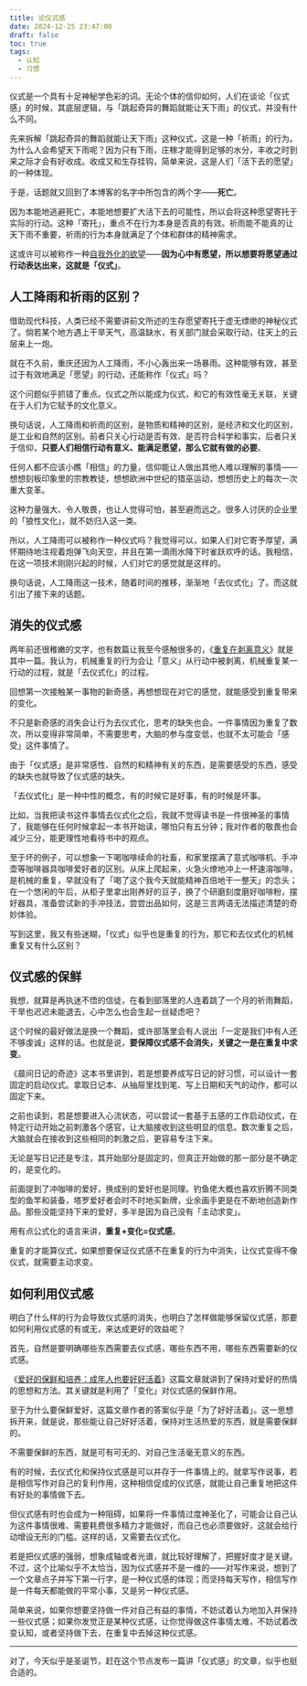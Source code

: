 ```yaml
---
title: 论仪式感
date: 2024-12-25 23:47:00
draft: false
toc: true
tags:
  - 认知	
  - 习惯
---
```


仪式是一个具有十足神秘学色彩的词。无论个体的信仰如何，人们在谈论「仪式感」的时候，其底层逻辑，与「跳起奇异的舞蹈就能让天下雨」的仪式，并没有什么不同。

<!--more-->

先来拆解「跳起奇异的舞蹈就能让天下雨」这种仪式，这是一种「祈雨」的行为。为什么人会希望天下雨呢？因为只有下雨，庄稼才能得到足够的水分，丰收之时到来之际才会有好收成。收成又和生存挂钩，简单来说，这是人们「活下去的愿望」的一种体现。

于是，话题就又回到了本博客的名字中所包含的两个字——**死亡**。

因为本能地逃避死亡，本能地想要扩大活下去的可能性，所以会将这种愿望寄托于实际的行动。这种「寄托」，重点不在行为本身是否真的有效。祈雨能不能真的让天下雨不重要，祈雨的行为本身就满足了个体和群体的精神需求。

这或许可以被称作一种[自我外化的欲望](/posts/自我外化与表达欲/)——**因为心中有愿望，所以想要将愿望通过行动表达出来，这就是「仪式」**。

## 人工降雨和祈雨的区别？

借助现代科技，人类已经不需要讲前文所述的生存愿望寄托于虚无缥缈的神秘仪式了。倘若某个地方遇上干旱天气，高温缺水，有关部门就会采取行动，往天上的云层来上一炮。

就在不久前，重庆还因为人工降雨，不小心轰出来一场暴雨。这种能够有效，甚至过于有效地满足「愿望」的行动，还能称作「仪式」吗？

这个问题似乎抓错了重点。仪式之所以能成为仪式，和它的有效性毫无关联，关键在于人们为它赋予的文化意义。

换句话说，人工降雨和祈雨的区别，是物质和精神的区别，是经济和文化的区别，是工业和自然的区别。前者只关心行动是否有效、是否符合科学和事实，后者只关于信仰，**只要人们相信行动有意义、能满足愿望，那么它就有做的必要**。

任何人都不应该小瞧「相信」的力量，信仰能让人做出其他人难以理解的事情——想想刻板印象里的宗教教徒，想想欧洲中世纪的猎巫运动，想想历史上的每次一次重大变革。

这种力量强大、令人敬畏，也让人觉得可怕，甚至避而远之。很多人讨厌的企业里的「狼性文化」，就不妨归入这一类。

所以，人工降雨可以被称作一种仪式吗？我觉得可以，如果人们对它寄予厚望，满怀期待地注视着炮弹飞向天空，并且在第一滴雨水降下时雀跃欢呼的话。我相信，在这一项技术刚刚兴起的时候，人们对它的感觉就是这样的。

换句话说，人工降雨这一技术，随着时间的推移，渐渐地「去仪式化」了。而这就引出了接下来的话题。

## 消失的仪式感

两年前还很稚嫩的文字，也有数篇让我至今感触很多的，《[重复在剥离意义](posts/重复在剥离意义/)》就是其中一篇。我认为，机械重复的行为会让「意义」从行动中被剥离，机械重复某一行动的过程，就是「去仪式化」的过程。

回想第一次接触某一事物的新奇感，再想想现在对它的感觉，就能感受到重复带来的变化。

不只是新奇感的消失会让行为去仪式化，思考的缺失也会。一件事情因为重复了数次，所以变得非常简单，不需要思考，大脑的参与度变低，也就不太可能会「感受」这件事情了。

由于「仪式感」是非常感性、自然的和精神有关的东西，是需要感受的东西，感受的缺失也就导致了仪式感的缺失。

「去仪式化」是一种中性的概念，有的时候它是好事，有的时候是坏事。

比如，当我把读书这件事情去仪式化之后，我就不觉得读书是一件很神圣的事情了，我能够在任何时候拿起一本书开始读，哪怕只有五分钟；我对作者的敬畏也会减少三分，能更理性地看待书中的观点。

至于坏的例子，可以想象一下喝咖啡续命的社畜，和家里摆满了意式咖啡机、手冲壶等咖啡器具咖啡爱好者的区别。从床上爬起来，火急火燎地冲上一杯速溶咖啡，是机械的重复，早就没有了「喝了这个我今天就能精神百倍地干一整天」的念头；在一个悠闲的午后，从柜子里拿出刚养好的豆子，换了个研磨刻度磨好咖啡粉，摆好器具，准备尝试新的手冲技法，尝尝出品如何，这是三言两语无法描述清楚的奇妙体验。

写到这里，我又有些迷糊，「仪式」似乎也是重复的行为，那它和去仪式化的机械重复又有什么区别？

## 仪式感的保鲜

我想，就算是再执迷不悟的信徒，在看到部落里的人连着跳了一个月的祈雨舞蹈，干旱也迟迟未能退去，心中怎么也会生起一丝疑虑吧？

这个时候的最好做法是换一个舞蹈，或许部落里会有人说出「一定是我们中有人还不够虔诚」这样的话。也就是说，**要保障仪式感不会消失，关键之一是在重复中求变**。

《晨间日记的奇迹》这本书里讲到，若是想要养成写日记的好习惯，可以设计一套固定的启动仪式。拿取日记本、从抽屉里找到笔、写上日期和天气的动作，都可以固定下来。

之前也读到，若是想要进入心流状态，可以尝试一套基于五感的工作启动仪式，在特定行动开始之前刺激各个感官，让大脑接收到这些明显的信息。数次重复之后，大脑就会在接收到这些相同的刺激之后，更容易专注下来。

无论是写日记还是专注，其开始部分是固定的，但真正开始做的那一部分是不确定的，是变化的。

前面提到了冲咖啡的爱好，换成别的爱好也是同理。钓鱼佬大概也喜欢折腾不同类型的鱼竿和装备，塔罗爱好者会时不时地买新牌，业余画手更是在不断地创造新作品。那些没能坚持下来的爱好，多半是因为自己没有「主动求变」。

用有点公式化的语言来讲，**重复+变化=仪式感**。

重复的才能算仪式，如果想要保证仪式感不在重复的行为中消失，让仪式变得不像仪式，就需要主动求变。

## 如何利用仪式感

明白了什么样的行为会导致仪式感的消失，也明白了怎样做能够保留仪式感，那要如何利用仪式感的有或无，来达成更好的效益呢？

首先，自然是要明确哪些东西需要去仪式感，哪些东西不用，哪些东西需要新的仪式感。

《[爱好的保鲜和培养：成年人也要好好活着](https://sspai.com/post/90445)》这篇文章就讲到了保持对爱好的热情的思想和方法。其关键就是利用了「变化」对仪式感的保鲜作用。

至于为什么要保鲜爱好，这篇文章作者的答案似乎是「为了好好活着」。这一思想拆开来，就是说，那些能让自己好好活着，保持对生活热爱的东西，就是需要保鲜的。

不需要保鲜的东西，就是可有可无的、对自己生活毫无意义的东西。

有的时候，去仪式化和保持仪式感是可以并存于一件事情上的。就拿写作说事，若是相信写作对自己的复利作用，这种相信促成的仪式感，就能让自己重复地把这件有好处的事情做下去。

但仪式感有时也会成为一种阻碍，如果将一件事情过度神圣化了，可能会让自己认为这件事情很难、需要耗费很多精力才能做好，而自己也必须要做好，这就会给行动增设无形的门槛。这样的话，又需要去仪式化。

若是把仪式感的强弱，想象成轴或者光谱，就比较好理解了，把握好度才是关键。不过，这个比喻似乎不太恰当，因为仪式感并不是一维的——对写作来说，想到了一个文章点子并写下第一行字，是一种仪式感的体现；而坚持每天写作，相信写作是一件每天都能做的平常小事，又是另一种仪式感。

简单来说，如果你想要坚持做一件对自己有益的事情，不妨试着认为地加入并保持一些仪式感；如果你发觉正是某种仪式感，让你觉得做这件事情太难，不妨试着改变认知，或者坚持做下去，在重复中去掉这种仪式感。

---

对了，今天似乎是圣诞节，赶在这个节点发布一篇讲「仪式感」的文章，似乎也挺合适的。
